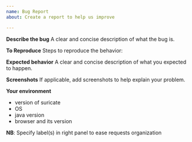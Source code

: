 ```yaml
---
name: Bug Report
about: Create a report to help us improve

---
```


**Describe the bug**
A clear and concise description of what the bug is.

**To Reproduce**
Steps to reproduce the behavior:

**Expected behavior**
A clear and concise description of what you expected to happen.

**Screenshots**
If applicable, add screenshots to help explain your problem.

**Your environment**
* version of suricate
* OS
* java version
* browser and its version

**NB**: Specify label(s) in right panel to ease requests organization
